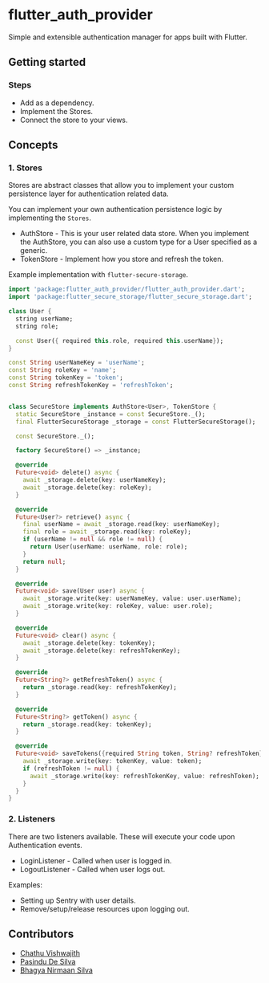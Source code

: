 # flutter_auth_provider

Simple and extensible authentication manager for apps built with Flutter.

## Getting started

### Steps

* Add as a dependency.
* Implement the Stores.
* Connect the store to your views.

## Concepts

### 1. Stores

Stores are abstract classes that allow you to implement your custom persistence layer for
authentication related data.

You can implement your own authentication persistence logic by implementing the `Stores`.

* AuthStore - This is your user related data store. When you implement the AuthStore, you
  can also use a custom type for a User specified as a generic.
* TokenStore - Implement how you store and refresh the token.

Example implementation with `flutter-secure-storage`.

```dart
import 'package:flutter_auth_provider/flutter_auth_provider.dart';
import 'package:flutter_secure_storage/flutter_secure_storage.dart';

class User {
  string userName;
  string role;

  const User({ required this.role, required this.userName});
}

const String userNameKey = 'userName';
const String roleKey = 'name';
const String tokenKey = 'token';
const String refreshTokenKey = 'refreshToken';


class SecureStore implements AuthStore<User>, TokenStore {
  static SecureStore _instance = const SecureStore._();
  final FlutterSecureStorage _storage = const FlutterSecureStorage();

  const SecureStore._();

  factory SecureStore() => _instance;

  @override
  Future<void> delete() async {
    await _storage.delete(key: userNameKey);
    await _storage.delete(key: roleKey);
  }

  @override
  Future<User?> retrieve() async {
    final userName = await _storage.read(key: userNameKey);
    final role = await _storage.read(key: roleKey);
    if (userName != null && role != null) {
      return User(userName: userName, role: role);
    }
    return null;
  }

  @override
  Future<void> save(User user) async {
    await _storage.write(key: userNameKey, value: user.userName);
    await _storage.write(key: roleKey, value: user.role);
  }

  @override
  Future<void> clear() async {
    await _storage.delete(key: tokenKey);
    await _storage.delete(key: refreshTokenKey);
  }

  @override
  Future<String?> getRefreshToken() async {
    return _storage.read(key: refreshTokenKey);
  }

  @override
  Future<String?> getToken() async {
    return _storage.read(key: tokenKey);
  }

  @override
  Future<void> saveTokens({required String token, String? refreshToken}) async {
    await _storage.write(key: tokenKey, value: token);
    if (refreshToken != null) {
      await _storage.write(key: refreshTokenKey, value: refreshToken);
    }
  }
}

```

### 2. Listeners

There are two listeners available. These will execute your code upon Authentication events. 

* LoginListener - Called when user is logged in.
* LogoutListener - Called when user logs out.

Examples:

* Setting up Sentry with user details.
* Remove/setup/release resources upon logging out.

## Contributors

* [Chathu Vishwajith](https://github.com/iamchathu)
* [Pasindu De Silva](https://github.com/pasindud)
* [Bhagya Nirmaan Silva](https://github.com/bhagyas)
